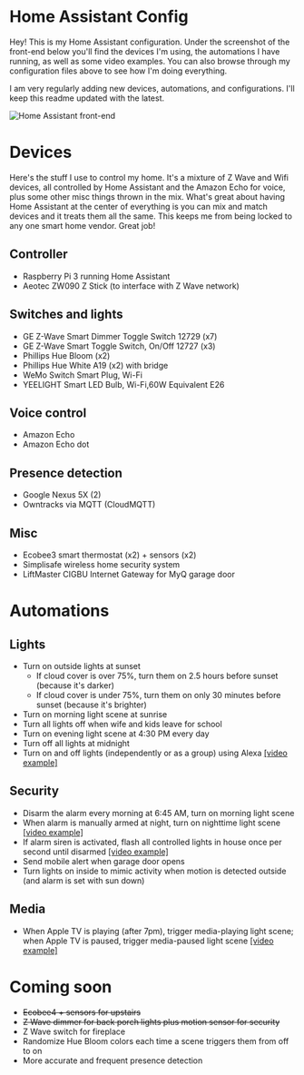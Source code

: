 # Home Assistant Config

Hey! This is my Home Assistant configuration. Under the screenshot of the front-end below you'll find the devices I'm using, the automations I have running, as well as some video examples. You can also browse through my configuration files above to see how I'm doing everything.

I am very regularly adding new devices, automations, and configurations. I'll keep this readme updated with the latest.

![Home Assistant front-end](http://i.imgur.com/buFzIfi.png)

# Devices

Here's the stuff I use to control my home. It's a mixture of Z Wave and Wifi devices, all controlled by Home Assistant and the Amazon Echo for voice, plus some other misc things thrown in the mix. What's great about having Home Assistant at the center of everything is you can mix and match devices and it treats them all the same. This keeps me from being locked to any one smart home vendor. Great job!

## Controller
* Raspberry Pi 3 running Home Assistant
* Aeotec ZW090 Z Stick (to interface with Z Wave network)

## Switches and lights
* GE Z-Wave Smart Dimmer Toggle Switch 12729 (x7)
* GE Z-Wave Smart Toggle Switch, On/Off 12727 (x3)
* Phillips Hue Bloom (x2)
* Phillips Hue White A19 (x2) with bridge
* WeMo Switch Smart Plug, Wi-Fi
* YEELIGHT Smart LED Bulb, Wi-Fi,60W Equivalent E26

## Voice control
* Amazon Echo
* Amazon Echo dot

## Presence detection
* Google Nexus 5X (2)
* Owntracks via MQTT (CloudMQTT)

## Misc
* Ecobee3 smart thermostat (x2) + sensors (x2)
* Simplisafe wireless home security system
* LiftMaster CIGBU Internet Gateway for MyQ garage door

# Automations

## Lights

* Turn on outside lights at sunset
  - If cloud cover is over 75%, turn them on 2.5 hours before sunset (because it's darker)
  - If cloud cover is under 75%, turn them on only 30 minutes before sunset (because it's brighter)
* Turn on morning light scene at sunrise
* Turn all lights off when wife and kids leave for school
* Turn on evening light scene at 4:30 PM every day
* Turn off all lights at midnight
* Turn on and off lights (independently or as a group) using Alexa [[video example]](https://youtu.be/am7hBSraAyA)

## Security
* Disarm the alarm every morning at 6:45 AM, turn on morning light scene
* When alarm is manually armed at night, turn on nighttime light scene [[video example]](https://youtu.be/EiiTg5AtEew)
* If alarm siren is activated, flash all controlled lights in house once per second until disarmed [[video example]](https://youtu.be/K4GNwNoDph4)
* Send mobile alert when garage door opens
* Turn lights on inside to mimic activity when motion is detected outside (and alarm is set with sun down)

## Media

* When Apple TV is playing (after 7pm), trigger media-playing light scene; when Apple TV is paused, trigger media-paused light scene [[video example]](https://youtu.be/wfzKJfB-_QY)

# Coming soon

* ~~Ecobee4 + sensors for upstairs~~
* ~~Z Wave dimmer for back porch lights plus motion sensor for security~~
* Z Wave switch for fireplace
* Randomize Hue Bloom colors each time a scene triggers them from off to on
* More accurate and frequent presence detection
